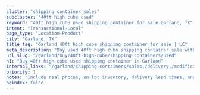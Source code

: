 ```yaml
---
cluster: "shipping container sales"
subcluster: "40ft high cube used"
keyword: "40ft high cube used shipping container for sale Garland, TX"
intent: "Transactional-Local"
page_type: "Location-Product"
city: "Garland, TX"
title_tag: "Garland 40ft high cube shipping container for sale | LC"
meta_description: "Buy used 40ft high cube shipping container sale with local delivery in Garland, TX. LC Container — local Since 2003. Request a fast quote today."
url_slug: "/garland/buy/40ft-high-cube/shipping-containers/used"
h1: "Buy 40ft high cube used shipping container in Garland"
internal_links: "/garland/shipping-containers/sales,/delivery,/modifications"
priority: 1
notes: "Include real photos, on-lot inventory, delivery lead times, and financing info."
noindex: false
---
```


<!-- TODO: Add unique city/inventory copy, images, and internal links here. -->

